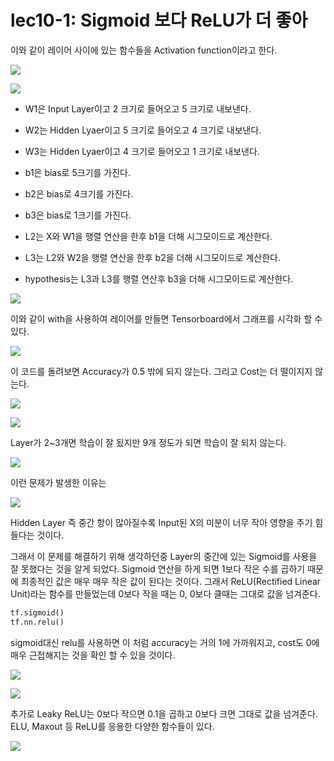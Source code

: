# lec10-1: Sigmoid 보다 ReLU가 더 좋아

이와 같이 레이어 사이에 있는 함수들을 Activation function이라고 한다.

![](https://raw.githubusercontent.com/MoDeep/1st-Grade-Study/master/Summaries/Donggeun/Tensorflow%20Tutorial%20Labs/ML%20lab10%20Image/1.png)



![](https://raw.githubusercontent.com/MoDeep/1st-Grade-Study/master/Summaries/Donggeun/Tensorflow%20Tutorial%20Labs/ML%20lab10%20Image/2.png)

- W1은 Input Layer이고 2 크기로 들어오고 5 크기로 내보낸다.

- W2는 Hidden Lyaer이고 5 크기로 들어오고 4 크기로 내보낸다.

- W3는 Hidden Lyaer이고 4 크기로 들어오고 1 크기로 내보낸다.
- b1은 bias로 5크기를 가진다.
- b2은 bias로 4크기를 가진다.
- b3은 bias로 1크기를 가진다.
- L2는 X와 W1을 행렬 연산을 한후 b1을 더해 시그모이드로 계산한다.
- L3는 L2와 W2을 행렬 연산을 한후 b2을 더해 시그모이드로 계산한다.

- hypothesis는 L3과 L3를 행렬 연산후 b3을 더해 시그모이드로 계산한다.





![](https://raw.githubusercontent.com/MoDeep/1st-Grade-Study/master/Summaries/Donggeun/Tensorflow%20Tutorial%20Labs/ML%20lab10%20Image/3.png)

이와 같이 with을 사용하여 레이어를 만들면 Tensorboard에서 그래프를 시각화 할 수 있다.

![](https://raw.githubusercontent.com/MoDeep/1st-Grade-Study/master/Summaries/Donggeun/Tensorflow%20Tutorial%20Labs/ML%20lab10%20Image/4.png)



이 코드를 돌려보면 Accuracy가 0.5 밖에 되지 않는다. 그리고 Cost는 더 떨이지지 않는다.

![](https://raw.githubusercontent.com/MoDeep/1st-Grade-Study/master/Summaries/Donggeun/Tensorflow%20Tutorial%20Labs/ML%20lab10%20Image/5.png)

![](https://raw.githubusercontent.com/MoDeep/1st-Grade-Study/master/Summaries/Donggeun/Tensorflow%20Tutorial%20Labs/ML%20lab10%20Image/6.png)



Layer가 2~3개면 학습이 잘 됬지만 9개 정도가 되면 학습이 잘 되지 않는다.

![](https://raw.githubusercontent.com/MoDeep/1st-Grade-Study/master/Summaries/Donggeun/Tensorflow%20Tutorial%20Labs/ML%20lab10%20Image/7.png)

 이런 문제가 발생한 이유는

![](https://raw.githubusercontent.com/MoDeep/1st-Grade-Study/master/Summaries/Donggeun/Tensorflow%20Tutorial%20Labs/ML%20lab10%20Image/8.png)

Hidden Layer 즉 중간 항이 많아질수록 Input된 X의 미분이 너무 작아 영향을 주기 힘들다는 것이다.

그래서 이 문제를 해결하기 위해 생각하던중 Layer의 중간에 있는  Sigmoid를 사용을 잘 못했다는 것을 알게 되었다. Sigmoid 연산을 하게 되면 1보다 작은 수를 곱하기 때문에 최종적인 값은 매우 매우 작은 값이 된다는 것이다. 그래서 ReLU(Rectified Linear Unit)라는 함수를 만들었는데 0보다 작을 때는 0, 0보다 클때는 그대로 값을 넘겨준다.

~~~python
tf.sigmoid()
tf.nn.relu()
~~~



sigmoid대신 relu를 사용하면 이 처럼 accuracy는 거의 1에 가까워지고, cost도 0에 매우 근접해지는 것을 확인 할 수 있을 것이다.

![](https://raw.githubusercontent.com/MoDeep/1st-Grade-Study/master/Summaries/Donggeun/Tensorflow%20Tutorial%20Labs/ML%20lab10%20Image/9.png)

![](https://raw.githubusercontent.com/MoDeep/1st-Grade-Study/master/Summaries/Donggeun/Tensorflow%20Tutorial%20Labs/ML%20lab10%20Image/10.png)



추가로 Leaky ReLU는 0보다 작으면 0.1을 곱하고 0보다 크면 그대로 값을 넘겨준다. ELU, Maxout 등 ReLU를 응용한 다양한 함수들이 있다.



![](https://raw.githubusercontent.com/MoDeep/1st-Grade-Study/master/Summaries/Donggeun/Tensorflow%20Tutorial%20Labs/ML%20lab10%20Image/11.png)